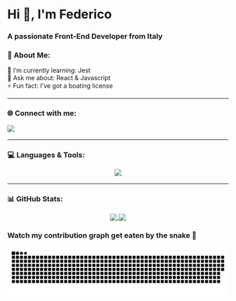 <h1 align="left">Hi 👋, I'm Federico</h1>
<h3 align="left">A passionate Front-End Developer from Italy</h3>



<h3 align="left">💫 About Me:</h3>
<p align="left">🌱 I’m currently learning: Jest<br>
💬 Ask me about: React & Javascript<br>
⚡ Fun fact: I've got a boating license</p>

----

<h3 align="left"> 🌐 Connect with me:</h3>

<a href="https://www.linkedin.com/in/federico-borrometi/" target="_blank">
  <img src="https://skillicons.dev/icons?i=linkedin" />
</a>


----

<h3 align="left">💻 Languages & Tools:</h3>
<p align="center">
  <a href="https://skillicons.dev">
    <img src="https://skillicons.dev/icons?i=react,js,redux,jest,html,css,sass,tailwind,nextjs,vite,firebase,git,vscode,vercel,java&theme=light" />
  </a>
</p>
<!-- [![My Skills](https://skillicons.dev/icons?i=react,js,ts,html,css,sass,nextjs,vite,firebase,git,vercel,java,c,postman&perline=8)](https://skillicons.dev) -->

----
<h3 align="left"> 📊 GitHub Stats: </h3>
<!-- ![](https://github-readme-stats.vercel.app/api?username=federico-init&theme=tokyonight&hide_border=false&include_all_commits=true&count_private=true)<br/> -->
<!-- https://github.com/anuraghazra --> 
 <!-- <a href="https://github.com/anuraghazra/github-readme-stats">
    <img height=150 align="center" src="https://github-readme-stats.vercel.app/api/top-langs?username=federico-init&layout=compact&langs_count=8&card_width=320&theme=tokyonight&hide_border=false&include_all_commits=true&count_private=true" />
  </a>
  <a href="https://github.com/anuraghazra/github-readme-stats">
    <img height=150 align="center" src="https://github-readme-stats.vercel.app/api?username=federico-init&hide=stars&show_icons=true&theme=tokyonight&hide_title=true&rank_icon=github&card_width=200" />
  </a> -->

<div align="center">
  <a href="https://github.com/anuraghazra/github-readme-stats">
    <img height=160 align="center" src="https://github-readme-stats.vercel.app/api?username=federico-init&hide=stars&show_icons=true&theme=tokyonight&hide_title=true&rank_icon=github&card_width=150" />
  </a>
  <a href="https://github.com/anuraghazra/convoychat">
    <img height=160 align="center" src="https://github-readme-stats.vercel.app/api/top-langs?username=federico-init&layout=compact&langs_count=8&theme=tokyonight&hide_border=false&include_all_commits=true&count_private=true&card_width=320"     />
  </a>
</div>

<h3 align="left">Watch my contribution graph get eaten by the snake 🐍</h3>

![snake gif](https://github.com/federico-init/federico-init/blob/output/github-contribution-grid-snake-dark.svg)


<!-- ----
<details>
  <summary>Get a random joke!</summary>
  <div align="center">

  ![Jokes Card](https://readme-jokes.vercel.app/api?theme=tokyonight)

  </div>
</details>

----
<details>
  <summary>Get a random quote!</summary>
  <div align="center">

  [![Readme Quotes](https://quotes-github-readme.vercel.app/api?type=horizontal&theme=catppuccin_frappe)](https://github.com/piyushsuthar/github-readme-quotes)

  </div>
</details> -->


<!-- ### 🏆 GitHub Trophies
![](https://github-profile-trophy.vercel.app/?username=federico-init&theme=nord&no-frame=false&no-bg=false&margin-w=4) -->

<!-- ### ✍️ Random Dev Quote
![](https://quotes-github-readme.vercel.app/api?type=horizontal&theme=tokyonight) -->

<!-- ### 🔝 Top Contributed Repo
![](https://github-contributor-stats.vercel.app/api?username=federico-init&limit=5&theme=tokyonight&combine_all_yearly_contributions=true) -->


<!-- [![](https://visitcount.itsvg.in/api?id=federico-init&icon=2&color=6)](https://visitcount.itsvg.in) -->

<!-- Proudly created with GPRM ( https://gprm.itsvg.in ) -->

